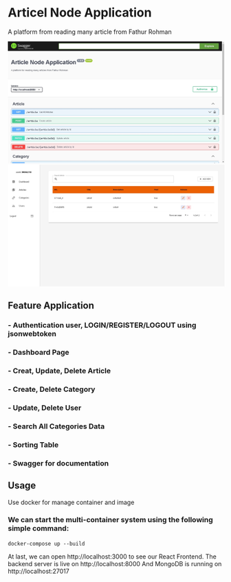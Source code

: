 # Articel Node Application

A platform from reading many article from Fathur Rohman


<img src="./README-assets/backend.jpg" alt="BackendImage source=README-assets" />

<img src="./README-assets/frontend.jpg" alt="BackendImage source=README-assets" />

## Feature Application

### - Authentication user, LOGIN/REGISTER/LOGOUT using jsonwebtoken
### - Dashboard Page
### - Creat, Update, Delete Article 
### - Create, Delete Category
### - Update, Delete User
### - Search All Categories Data
### - Sorting Table
### - Swagger for documentation


## Usage
Use docker for manage container and image

### We can start the multi-container system using the following simple command:

```
docker-compose up --build
``` 

At last, we can open http://localhost:3000 to see our React Frontend.
The backend server is live on http://localhost:8000
And MongoDB is running on http://localhost:27017
